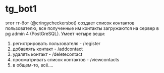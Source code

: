 # tg_bot1
этот тг-бот (@cringycheckersbot) создает список контактов пользователю, все полученные им контакты загружаются на сервер в pg admin 4 (PostGreSQL). Умеет четыре вещи:
1) регистрировать пользователя - /register
2) добавлять контакт - /addcontact
3) удалять контакт - /deletecontact
4) просматривать список контактов - /viewcontacts
5) в общем-то, всё....
